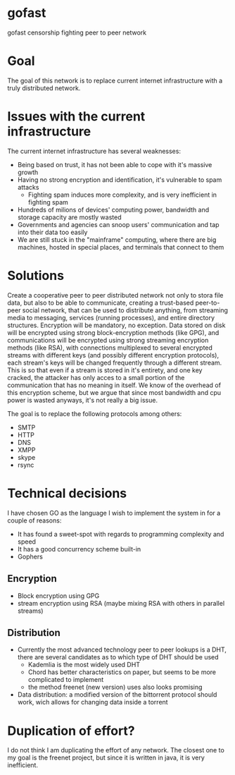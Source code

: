 gofast
======

gofast censorship fighting peer to peer network

Goal
======

The goal of this network is to replace current internet infrastructure with a truly distributed network.

Issues with the current infrastructure
======================================

The current internet infrastructure has several weaknesses:

  * Being based on trust, it has not been able to cope with it's massive growth
  * Having no strong encryption and identification, it's vulnerable to spam attacks
    * Fighting spam induces more complexity, and is very inefficient in fighting spam
  * Hundreds of milions of devices' computing power, bandwidth and storage capacity are mostly wasted
  * Governments and agencies can snoop users' communication and tap into their data too easily
  * We are still stuck in the "mainframe" computing, where there are big machines, hosted in special places,  and terminals that connect to them

Solutions
=========

Create a cooperative peer to peer distributed network not only to stora file data, but also to be able to communicate, creating a trust-based peer-to-peer social network, that can be used to distribute anything, from streaming media to messaging, services (running processes), and entire directory structures. Encryption will be mandatory, no exception. Data stored on disk will be encrypted using strong block-encryption methods (like GPG), and communications will be encrypted using strong streaming encryption methods (like RSA), with connections multiplexed to several encrypted streams with different keys (and possibly different encryption protocols), each stream's keys will be changed frequently through a different stream. This is so that even if a stream is stored in it's entirety, and one key cracked, the attacker has only acces to a small portion of the communication that has no meaning in itself. We know of the overhead of this encryption scheme, but we argue that since most bandwidth and cpu power is wasted anyways, it's not really a big issue.

The goal is to replace the following protocols among others:
  * SMTP
  * HTTP
  * DNS
  * XMPP
  * skype
  * rsync

Technical decisions
===================

I have chosen GO as the language I wish to implement the system in for a couple of reasons:
  * It has found a  sweet-spot with regards to programming complexity and speed
  * It has a good concurrency scheme built-in
  * Gophers

Encryption
----------

  * Block encryption using GPG
  * stream encryption using RSA (maybe mixing RSA with others in parallel streams)

Distribution
------------
  * Currently the most advanced technology peer to peer lookups is a DHT, there are several candidates as to which type of DHT should be used
    * Kademlia is the most widely used DHT
    * Chord has better characteristics on paper, but seems to be more complicated to implement
    * the method freenet (new version) uses also looks promising
  * Data distribution: a modified version of the bittorrent protocol should work, wich allows for changing data inside a torrent

Duplication of effort?
======================

I do not think I am duplicating the effort of any network. The closest one to my goal is the freenet project, but since it is written in java, it is very inefficient.
